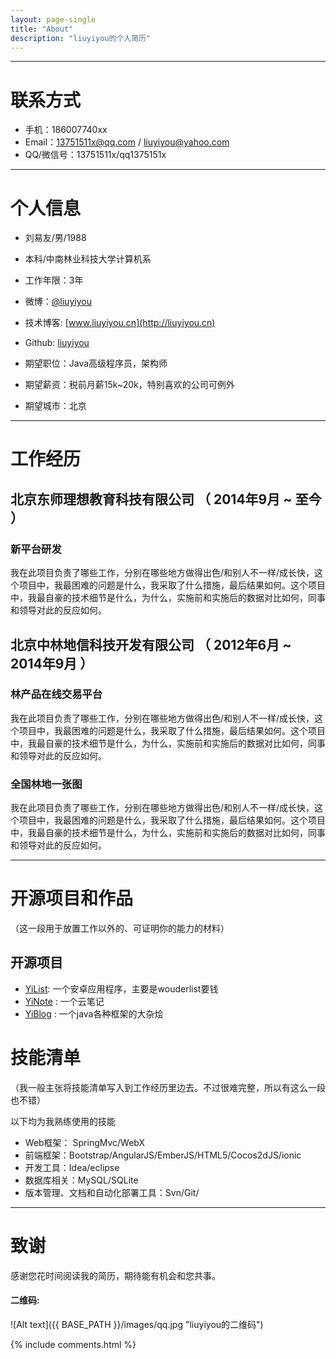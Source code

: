```yaml
---
layout: page-single
title: "About"
description: "liuyiyou的个人简历"
---
```



---


# 联系方式

- 手机：186007740xx 
- Email：13751511x@qq.com / liuyiyou@yahoo.com
- QQ/微信号：13751511x/qq1375151x

---

# 个人信息

 - 刘易友/男/1988 
 - 本科/中南林业科技大学计算机系 
 - 工作年限：3年
 - 微博：[@liuyiyou](http://weibo.com/virgots)
 - 技术博客: [www.liuyiyou.cn](http://liuyiyou.cn)
 - Github: [liuyiyou](http://github.com/liuyiyou)

 - 期望职位：Java高级程序员，架构师
 - 期望薪资：税前月薪15k~20k，特别喜欢的公司可例外
 - 期望城市：北京

---

# 工作经历

## 北京东师理想教育科技有限公司 （ 2014年9月 ~ 至今 ）

### 新平台研发 
我在此项目负责了哪些工作，分别在哪些地方做得出色/和别人不一样/成长快，这个项目中，我最困难的问题是什么，我采取了什么措施，最后结果如何。这个项目中，我最自豪的技术细节是什么，为什么，实施前和实施后的数据对比如何，同事和领导对此的反应如何。

 
## 北京中林地信科技开发有限公司 （ 2012年6月 ~ 2014年9月 ）

### 林产品在线交易平台 
我在此项目负责了哪些工作，分别在哪些地方做得出色/和别人不一样/成长快，这个项目中，我最困难的问题是什么，我采取了什么措施，最后结果如何。这个项目中，我最自豪的技术细节是什么，为什么，实施前和实施后的数据对比如何，同事和领导对此的反应如何。


### 全国林地一张图 
我在此项目负责了哪些工作，分别在哪些地方做得出色/和别人不一样/成长快，这个项目中，我最困难的问题是什么，我采取了什么措施，最后结果如何。这个项目中，我最自豪的技术细节是什么，为什么，实施前和实施后的数据对比如何，同事和领导对此的反应如何。


---

# 开源项目和作品
（这一段用于放置工作以外的、可证明你的能力的材料）

## 开源项目

 - [YiList](http://github.com/liuyiyoux/yilist): 一个安卓应用程序，主要是wouderlist要钱
 - [YiNote](http://github.com/liuyiyoux/yinote) : 一个云笔记
 - [YiBlog](http://github.com/yournamex/projectname) : 一个java各种框架的大杂烩


# 技能清单
（我一般主张将技能清单写入到工作经历里边去。不过很难完整，所以有这么一段也不错）

以下均为我熟练使用的技能

- Web框架： SpringMvc/WebX
- 前端框架：Bootstrap/AngularJS/EmberJS/HTML5/Cocos2dJS/ionic
- 开发工具：Idea/eclipse
- 数据库相关：MySQL/SQLite
- 版本管理、文档和自动化部署工具：Svn/Git/


---

# 致谢
感谢您花时间阅读我的简历，期待能有机会和您共事。


#### 二维码:

![Alt text]({{ BASE_PATH }}/images/qq.jpg "liuyiyou的二维码")



{% include comments.html %}
